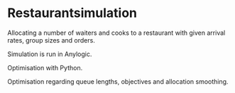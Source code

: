 # Restaurantsimulation

Allocating  a number of waiters and cooks to a restaurant with given arrival rates, group sizes and orders. 

Simulation is run in Anylogic.

Optimisation with Python.

Optimisation regarding queue lengths, objectives and allocation smoothing.
